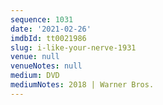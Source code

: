 ```yaml
---
sequence: 1031
date: '2021-02-26'
imdbId: tt0021986
slug: i-like-your-nerve-1931
venue: null
venueNotes: null
medium: DVD
mediumNotes: 2018 | Warner Bros.
---
```


